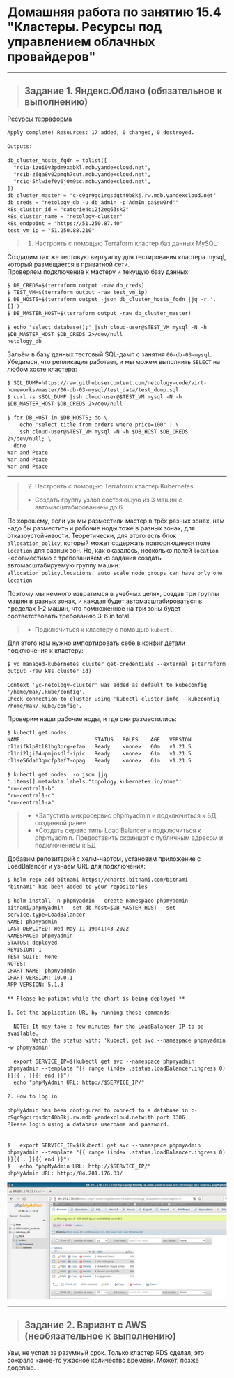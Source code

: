 # Домашняя работа по занятию 15.4 "Кластеры. Ресурсы под управлением облачных провайдеров"

---
> ## Задание 1. Яндекс.Облако (обязательное к выполнению)

[Ресурсы терраформа](yc)

```
Apply complete! Resources: 17 added, 0 changed, 0 destroyed.

Outputs:

db_cluster_hosts_fqdn = tolist([
  "rc1a-izui0v3pdm9xabkl.mdb.yandexcloud.net",
  "rc1b-z6ga8v02pmqh7cut.mdb.yandexcloud.net",
  "rc1c-5hlwief0y6j0m9sc.mdb.yandexcloud.net",
])
db_cluster_master = "c-c9qr9gcirqsdqt40b8kj.rw.mdb.yandexcloud.net"
db_creds = "netology_db -u db_admin -p'AdmIn_pa$sw0rd'"
k8s_cluster_id = "catqrie4oi2j2eg63sk2"
k8s_cluster_name = "netology-cluster"
k8s_endpoint = "https://51.250.87.40"
test_vm_ip = "51.250.88.210"
```


> 1. Настроить с помощью Terraform кластер баз данных MySQL:

Создадим так же тестовую виртуалку для тестирования кластера mysql, который размещается в приватной сети.   
Проверяем подключение к мастеру и текущую базу данных:
```
$ DB_CREDS=$(terraform output -raw db_creds)
$ TEST_VM=$(terraform output -raw test_vm_ip)
$ DB_HOSTS=$(terraform output -json db_cluster_hosts_fqdn |jq -r '.[]')
$ DB_MASTER_HOST=$(terraform output -raw db_cluster_master)

$ echo "select database();" |ssh cloud-user@$TEST_VM mysql -N -h $DB_MASTER_HOST $DB_CREDS 2>/dev/null 
netology_db
```

Зальём в базу данных тестовый SQL-дамп с занятия `06-db-03-mysql`.  
Убедимся, что репликация работает, и мы можем выполнить `SELECT` на любом хосте кластера:
```
$ SQL_DUMP=https://raw.githubusercontent.com/netology-code/virt-homeworks/master/06-db-03-mysql/test_data/test_dump.sql
$ curl -s $SQL_DUMP |ssh cloud-user@$TEST_VM mysql -N -h $DB_MASTER_HOST $DB_CREDS 2>/dev/null

$ for DB_HOST in $DB_HOSTS; do \
    echo "select title from orders where price=100" | \
    ssh cloud-user@$TEST_VM mysql -N -h $DB_HOST $DB_CREDS 2>/dev/null; \
  done
War and Peace
War and Peace
War and Peace
```

---
> 2. Настроить с помощью Terraform кластер Kubernetes
> - Создать группу узлов состояющую из 3 машин с автомасштабированием до 6
 
По хорошему, если уж мы разместили мастер в трёх разных зонах, нам надо бы разместить и 
рабочие ноды тоже в разных зонах, для отказоустойчивости. Теоретически, для этого есть блок `allocation_policy`, который 
может содержать повторяющееся поле `location` для разных зон. Но, как оказалось, несколько полей `location` 
несовместимо с требованияем из задания создать автомасштабируемую группу машин:    
`allocation_policy.locations: auto scale node groups can have only one location`

Поэтому мы немного извратимся в учебных целях, создав три группы машин в разных зонах, и каждая будет 
автомасштабироваться в пределах 1-2 машин, что помноженное на три зоны будет соответствовать требованию 3-6 in total. 

> - Подключиться к кластеру с помощью `kubectl`

Для этого нам нужно импортировать себе в конфиг детали подключения к кластеру:
```
$ yc managed-kubernetes cluster get-credentials --external $(terraform output -raw k8s_cluster_id)

Context 'yc-netology-cluster' was added as default to kubeconfig '/home/mak/.kube/config'.
Check connection to cluster using 'kubectl cluster-info --kubeconfig /home/mak/.kube/config'.
```

Проверим наши рабочие ноды, и где они разместились:
```
$ kubectl get nodes
NAME                        STATUS   ROLES    AGE   VERSION
cl1aifklp9tl81hg3prg-efan   Ready    <none>   60m   v1.21.5
cl1ni2lji04upmjnsdlf-ipic   Ready    <none>   61m   v1.21.5
cl1se56dah3qmcfp3ef7-opag   Ready    <none>   61m   v1.21.5

$ kubectl get nodes  -o json |jq '.items[].metadata.labels."topology.kubernetes.io/zone"'
"ru-central1-b"
"ru-central1-c"
"ru-central1-a"
```

> - *Запустить микросервис phpmyadmin и подключиться к БД, созданной ранее
> - *Создать сервис типы Load Balancer и подключиться к phpmyadmin. Предоставить скриншот с публичным адресом и подключением к БД

Добавим репозитарий с хелм-чартом, установим приложение с LoadBalancer и узнаем URL для подключения:
```
$ helm repo add bitnami https://charts.bitnami.com/bitnami
"bitnami" has been added to your repositories

$ helm install -n phpmyadmin --create-namespace phpmyadmin bitnami/phpmyadmin --set db.host=$DB_MASTER_HOST --set service.type=LoadBalancer
NAME: phpmyadmin
LAST DEPLOYED: Wed May 11 19:41:43 2022
NAMESPACE: phpmyadmin
STATUS: deployed
REVISION: 1
TEST SUITE: None
NOTES:
CHART NAME: phpmyadmin
CHART VERSION: 10.0.1
APP VERSION: 5.1.3

** Please be patient while the chart is being deployed **

1. Get the application URL by running these commands:

  NOTE: It may take a few minutes for the LoadBalancer IP to be available.
        Watch the status with: 'kubectl get svc --namespace phpmyadmin -w phpmyadmin'

  export SERVICE_IP=$(kubectl get svc --namespace phpmyadmin phpmyadmin --template "{{ range (index .status.loadBalancer.ingress 0) }}{{ . }}{{ end }}")
  echo "phpMyAdmin URL: http://$SERVICE_IP/"

2. How to log in

phpMyAdmin has been configured to connect to a database in c-c9qr9gcirqsdqt40b8kj.rw.mdb.yandexcloud.netwith port 3306 
Please login using a database username and password.


$   export SERVICE_IP=$(kubectl get svc --namespace phpmyadmin phpmyadmin --template "{{ range (index .status.loadBalancer.ingress 0) }}{{ . }}{{ end }}")
$   echo "phpMyAdmin URL: http://$SERVICE_IP/"
phpMyAdmin URL: http://84.201.176.33/
```

![](15-04-yc.png)

--- 
> ## Задание 2. Вариант с AWS (необязательное к выполнению)

Увы, не успел за разумный срок. Только кластер RDS сделал, это сожрало какое-то ужасное количество времени. Может, позже доделаю. 
